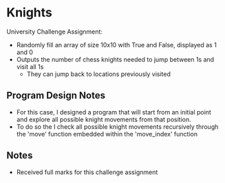 # Knights
University Challenge Assignment:
- Randomly fill an array of size 10x10 with True and False, displayed as 1 and 0 
- Outputs the number of chess knights needed to jump between 1s and visit all 1s 
  - They can jump back to locations previously visited

## Program Design Notes
* For this case, I designed a program that will start from an initial point and explore all possible knight movements from that position. 
* To do so the I check all possible knight movements recursively through the 'move' function embedded within the 'move_index' function

## Notes
* Received full marks for this challenge assignment
